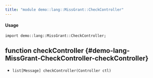 ```yaml
---
title: "module demo::lang::MissGrant::CheckController"
---
```


#### Usage

`import demo::lang::MissGrant::CheckController;`

## function checkController {#demo-lang-MissGrant-CheckController-checkController}

* ``list[Message] checkController(Controller ctl)``

